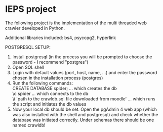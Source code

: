 # IEPS project

The following project is the implementation of the multi threaded web crawler developed in Python.

Additional libraries included: bs4, psycopg2, hyperlink

POSTGRESQL SETUP:

1. Install postgresql (in the process you will be prompted to choose the password - I recommend "postgres")
2. Open SQL shell
3. Login with default values (port, host, name, ...) and enter the password chosen in the installation process (postgres)
4. Run the following commands: <br/>
   CREATE DATABASE spider; ... which creates the db <br/>
   \c spider ... which connects to the db <br/>
   \i 'path to the crawldb.sql file downloaded from moodle' ... which runs the script and initiates the db values
5. Now your local db should be set. Open the pgAdmin 4 web app (which was also installed with the shell and postgresql) and check whether the database was initiated correctly. Under schemas there should be one named crawldb!
